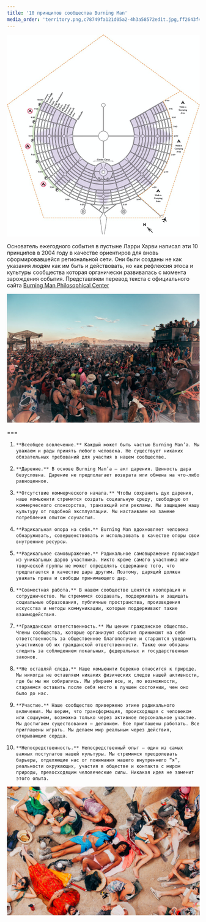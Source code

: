 ```yaml
---
title: '10 принципов сообщества Burning Man'
media_order: 'territory.png,c78749fa121d05a2-4h3a58572edit.jpg,ff2643f4689b825a-img_3831.jpg'
---
```


![](territory.png)

Основатель ежегодного события в пустыне Ларри Харви написал эти 10 принципов в 2004 году в качестве ориентиров для вновь сформировавшейся региональной сети. Они были созданы не как указания людям как им быть и действовать, но как рефлексия этоса и культуры сообщества которая органически развивалась с момента зарождения события. Представляем перевод текста с официального сайта [Burning Man Philosophical Center](https://burningman.org/culture/philosophical-center/10-principles/)

![](c78749fa121d05a2-4h3a58572edit.jpg)

===

1.     **Всеобщее вовлечение.** Каждый может быть частью Burning Man’а. Мы уважаем и рады принять любого человека. Не существует никаких обязательных требований для участия в нашем сообществе.
2.     **Дарение.** В основе Burning Man’a – акт дарения. Ценность дара безусловна. Дарение не предполагает возврата или обмена на что-либо равноценное.
3.     **Отсутствие коммерческого начала.** Чтобы сохранить дух дарения, наше комьюнити стремится создать социальную среду, свободную от коммерческого спонсорства, транзакций или рекламы. Мы защищаем нашу культуру от подобной эксплуатации. Мы настаиваем на замене потребления опытом соучастия.
4.     **Радикальная опора на себя.** Burning Man вдохновляет человека обнаруживать, совершенствовать и использовать в качестве опоры свои внутренние ресурсы.
5.     **Радикальное самовыражение.** Радикальное самовыражение происходит из уникальных даров участника. Никто кроме самого участника или творческой группы не может определять содержание того, что предлагается в качестве дара другим. Поэтому, дарящий должен уважать права и свободы принимающего дар.
6.     **Совместная работа.** В нашем сообществе ценятся кооперация и сотрудничество. Мы стремимся создавать, поддерживать и защищать социальные образования, публичные пространства, произведения искусства и методы коммуникации, которые поддерживают такие взаимодействия.
7.     **Гражданская ответственность.** Мы ценим гражданское общество. Члены сообщества, которые организуют события принимают на себя ответственность за общественное благополучие и стараются уведомить участников об их гражданской ответственности. Также они обязаны следить за соблюдением локальных, федеральных и государственных законов.
8.     **Не оставляй следа.** Наше комьюнити бережно относится к природе. Мы никогда не оставляем никаких физических следов нашей активности, где бы мы ни собирались. Мы убираем все, и, по возможности, стараемся оставить после себя место в лучшем состоянии, чем оно было до нас.
9.     **Участие.** Наше сообщество привержено этике радикального включения. Мы верим, что трансформация, происходящая с человеком или социумом, возможна только через активное персональное участие. Мы достигаем существования — деланием. Все приглашены работать. Все приглашены играть. Мы делаем мир реальным через действия, открывающие сердца.
10.     **Непосредственность.** Непосредственный опыт – один из самых важных постулатов нашей культуры. Мы стремимся преодолевать барьеры, отделяющие нас от понимания нашего внутреннего “я”, реальности окружающих, участия в обществе и контакта с миром природы, превосходящим человеческие силы. Никакая идея не заменит этого опыта.

![](ff2643f4689b825a-img_3831.jpg)